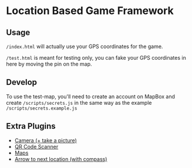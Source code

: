 # Location Based Game Framework

## Usage

`/index.html` will actually use your GPS coordinates for the game.

`/test.html` is meant for testing only, you can fake your GPS coordinates in here by moving the pin on the map.

## Develop

To use the test-map, you'll need to create an account on MapBox and create `/scripts/secrets.js` in the same way as the example `/scripts/secrets.example.js`

## Extra Plugins

- [Camera (+ take a picture)](scripts/camera.js)
- [QR Code Scanner](scripts/qr-scanner.js)
- [Maps](scripts/maps.js)
- [Arrow to next location (with compass)](scripts/point-to-location.js)
